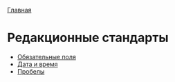 [Главная](../)
# Редакционные стандарты

- [Обязательные поля](required-fields.md)
- [Дата и время](date-and-time.md)
- [Пробелы](spaces.md)
  
